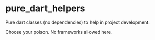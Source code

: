 # pure_dart_helpers
Pure dart classes (no dependencies) to help in project development.

Choose your poison. No frameworks allowed here.